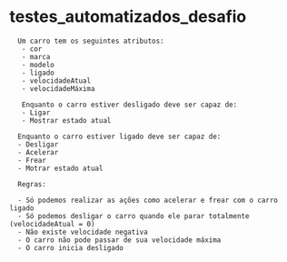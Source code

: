 # testes_automatizados_desafio
     
      Um carro tem os seguintes atributos:
       - cor
       - marca
       - modelo
       - ligado
       - velocidadeAtual
       - velocidadeMáxima
     
       Enquanto o carro estiver desligado deve ser capaz de:
       - Ligar
       - Mostrar estado atual
     
      Enquanto o carro estiver ligado deve ser capaz de:
      - Desligar
      - Acelerar
      - Frear
      - Motrar estado atual
     
      Regras:
     
      - Só podemos realizar as ações como acelerar e frear com o carro ligado
      - Só podemos desligar o carro quando ele parar totalmente (velocidadeAtual = 0)
      - Não existe velocidade negativa
      - O carro não pode passar de sua velocidade máxima
      - O carro inicia desligado
